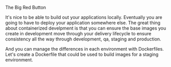 The Big Red Button

It's nice to be able to build out your applications locally. Eventually you are going to have to deploy your application somewhere else. The great thing about containerized develpment is that you can ensure the base images you create in development move through your delivery lifecycle to ensure consistency all the way through development, qa, staging and production.

And you can manage the differences in each environment with Dockerfiles. Let's create a Dockerfile that could be used to build images for a staging environment.
